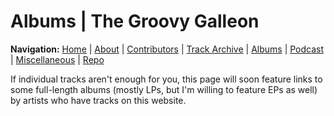 # Albums | The Groovy Galleon

**Navigation:** [Home](index) \| [About](about) \| [Contributors](members) \| [Track Archive](tunes) \| [Albums](albums) \| [Podcast](podcast) \| [Miscellaneous](misc) \| [Repo](https://github.com/MarkSilverMedia/groovygalleon)

If individual tracks aren't enough for you, this page will soon feature links to some full-length albums (mostly LPs, but I'm willing to feature EPs as well) by artists who have tracks on this website.
